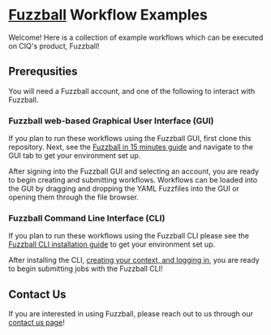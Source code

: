 # [Fuzzball](https://ciq.com/products/fuzzball/) Workflow Examples

Welcome! Here is a collection of example workflows which can be executed on CIQ's product, Fuzzball!

## Prerequsities

You will need a Fuzzball account, and one of the following to interact with Fuzzball.

### Fuzzball web-based Graphical User Interface (GUI)

If you plan to run these workflows using the Fuzzball GUI, first clone this repository. Next, see
the [Fuzzball in 15 minutes guide](https://beta.fuzzball.io/quick-start/) and navigate to the GUI
tab to get your environment set up.

After signing into the Fuzzball GUI and selecting an account, you are ready to begin creating and
submitting workflows. Workflows can be loaded into the GUI by dragging and dropping the YAML 
Fuzzfiles into the GUI or opening them through the file browser.

### Fuzzball Command Line Interface (CLI)

If you plan to run these workflows using the Fuzzball CLI please see the [Fuzzball CLI installation
guide](https://beta.fuzzball.io/docs/appendices/cli-installation/) to get your environment set up.

After installing the CLI, [creating your context, and logging
in](https://beta.fuzzball.io/docs/quick-start/uqs-logging-in/), you are ready to begin submitting
jobs with the Fuzzball CLI!

## Contact Us

If you are interested in using Fuzzball, please reach out to us through our [contact us
page](https://ciq.com/company/contact-us/)!

